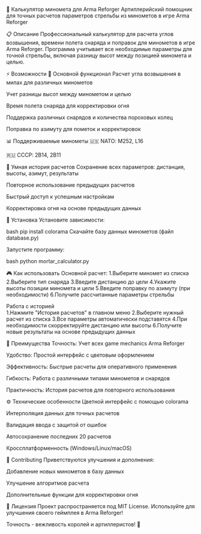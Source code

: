  🎯 Калькулятор миномета для Arma Reforger
Артиллерийский помощник для точных расчетов параметров стрельбы из минометов в игре Arma Reforger

 📋 Описание
Профессиональный калькулятор для расчета углов возвышения, времени полета снаряда и поправок для минометов в игре Arma Reforger. Программа учитывает все необходимые параметры для точной стрельбы, включая разницу высот между позицией миномета и целью.

 ⚡ Возможности
 🎯 Основной функционал
Расчет угла возвышения в милах для различных минометов

Учет разницы высот между минометом и целью

Время полета снаряда для корректировки огня

Поддержка различных снарядов и количества пороховых колец

Поправка по азимуту для пометок и корректировок

 📊 Поддерживаемые минометы
🇺🇸 NATO: M252, L16

🇷🇺 СССР: 2B14, 2B11

 💾 Умная история расчетов
Сохранение всех параметров: дистанция, высоты, азимут, результаты

Повторное использование предыдущих расчетов

Быстрый доступ к успешным настройкам

Корректировка огня на основе предыдущих данных

 🚀 Установка
Установите зависимости:

bash
pip install colorama
Скачайте базу данных минометов (файл database.py)

Запустите программу:

bash
python mortar_calculator.py

 🎮 Как использовать
Основной расчет:
1.Выберите миномет из списка\
2.Выберите тип снаряда
3.Введите дистанцию до цели
4.Укажите высоты позиции миномета и цели
5.Введите поправку по азимуту (при необходимости)
6.Получите рассчитанные параметры стрельбы

 Работа с историей            
1.Нажмите "История расчетов" в главном меню
2.Выберите нужный расчет из списка
3.Все параметры автоматически подставятся
4.При необходимости скорректируйте дистанцию или высоты
6.Получите новые результаты на основе предыдущих данных

🎯 Преимущества
Точность: Учет всех game mechanics Arma Reforger

Удобство: Простой интерфейс с цветовым оформлением

Эффективность: Быстрые расчеты для оперативного применения

Гибкость: Работа с различными типами минометов и снарядов

Практичность: История расчетов для повторного использования

⚙️ Технические особенности
Цветной интерфейс с помощью colorama

Интерполяция данных для точных расчетов

Валидация ввода с защитой от ошибок

Автосохранение последних 20 расчетов

Кроссплатформенность (Windows/Linux/macOS)

🤝 Contributing
Приветствуются улучшения и дополнения:

Добавление новых минометов в базу данных

Улучшение алгоритмов расчета

Дополнительные функции для корректировки огня

📝 Лицензия
Проект распространяется под MIT License. Используйте для улучшения своего геймплея в Arma Reforger!

Точность - вежливость королей и артиллеристов! 🎯
